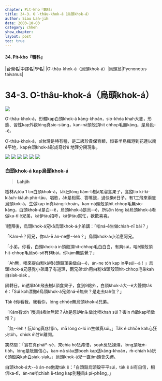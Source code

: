 ```yaml
---
chapter: Pit-kho『鵯科』
title: 34-3. O͘-thâu-khok-á（烏頭khok-á）
author: Siau Lah-jih
date: 2003-10-03
category: chheh
show_chapter: 
layout: post
toc: true
---
```


#### 34. Pit-kho『鵯科』


|台灣名|中譯名|學名|
|O͘-thâu-khok-á（烏頭khok-á）|烏頭翁|Pycnonotus taivanus|

# 34-3. O͘-thâu-khok-á（烏頭khok-á）

![](../too5/34/34-3-5.O͘-thâu-khok-á.jpg)


O͘-thâu-khok-á，形體kap白頭khok-á kāng-khoán，sió-khóa khah大隻，形態、習性kap外觀lóng真sio-siāng，kan-nā頭殼頂hit chhop毛無kāng，是烏色--ê。

O͘-thâu-khok-á，sī台灣是特有種，是二級珍貴保育類，恒春半島楓港到花蓮以南ê平地，kap白頭khok-á形成奇妙ê 地理分隔現象。


![](../too5/34/34-3-4.O͘-thâu-khok-á.jpg)
![](../too5/34/34-3-1.O͘-thâu-khok-á.jpg)
![](../too5/34/34-3-2.O͘-thâu-khok-á.jpg)
![](../too5/34/34-3-3.O͘-thâu-khok-á.jpg)
![](../too5/34/34-3-6.O͘-thâu-khok-á.jpg)
![](../too5/34/34-3-7.O͘-thâu-khok-á.jpg)


### **白頭khok-á kap烏頭khok-á**
>**Lahjih**

樹林內tòa 1 tīn白頭khok-á，ta̍k日lóng tiàm-tī樹á尾溜食果子，食飽tiō ki-ki-kia̍uh-kia̍uh phò-tāu、唱歌，a̍h是相罵、答嘴鼓，過快樂ê日子。有1工飛來兩隻烏頭kok-á，生做kap in真kāng-khoán，kan-nā頭殼頂hit chhop毛無sio-kāng，白頭khok-á是白--ê，烏頭khok-á是烏--ê，所以in lóng kā烏頭khok-á看做ka-tī ê兄弟，kā伊tàu招呼，kā伊tàu幫忙，歡歡喜喜。

1禮拜後，烏頭khok-á兄kā烏頭khok-á小弟講：「咱ná-ē生做chiah-nī bái？」

「Kám-ē？阿兄，你ná-ē án-ne想--leh？」烏頭khok-á小弟應阿兄。
 
「小弟，你看，白頭khok-á in頭殼頂hit-chhop毛白白白，有夠súi，咱ê頭殼頂hit-chhop毛烏sô-sô有夠bái，你kám無感覺？」 

「Ah無，咱來提白粉kā咱ê頭殼頂染做白--ê，án-ne to̍h kap in平súi--à！」烏頭khok-á兄感覺小弟講了有道理，兩兄弟to̍h用白粉kā頭殼頂hit-chhop毛染kah白siak-siak 。

隔轉日，in透早to̍h飛去樹á頂食果子，食到9點外，白頭khok-á大--ê大聲問ta̍k ê：「Súi koh漂撇ê烏頭khok-á兄弟ná-ē無來？是走去tah位？」

Ta̍k ê你看我，我看你，lóng chhōe無烏頭khok-á兄弟。 

「Kám有to̍h 1隻鳥á看in無起？A̍h是怨妒in生做比咱khah súi？害in m̄敢kap咱做堆？」

「無--leh！阮lóng真疼惜in，mā lóng o-ló in生做真súi。」Ta̍k ê chhōe kah心狂火to̍h，chiok m̄甘in離開。

突然間：「實在真pháiⁿ-sè，來chia hō͘恁疼惜，soah惹恁操煩，lóng是阮m̄-tio̍h，lóng是阮無信心，kan-nā siàu想boeh kap恁kāng-khoán，m̄-chiah kā阮ê頭殼染kah白siak-siak。」烏頭khok-á兄一直tìm頭會失禮。 

白頭khok-á大--ê án-ne勉勵ta̍k ê：「白頭殼烏頭殼平平súi，ta̍k ê ài有自信，相信ka-tī，án-ne咱chiah ē-tàng kap別種鳥á pí-phēng。」

